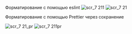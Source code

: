 Форматирование с помощью eslint
![scr_7 211](https://github.com/user-attachments/assets/1f2c96e5-67e0-4262-b6fa-ff1c6e0e2200)
![scr_7 21](https://github.com/user-attachments/assets/27e6052d-ad73-4ed7-b467-404dd2843f25)

Форматирование с помощью Prettier через сохранение

![scr_7 21_pr](https://github.com/user-attachments/assets/269effdb-9ec8-4ee3-aa54-659205a67e1c)
![scr_7 211pr](https://github.com/user-attachments/assets/f5c1a3e0-0656-456b-9264-5b43a6cbd991)
